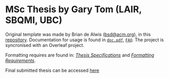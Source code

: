 # MSc Thesis by Gary Tom (LAIR, SBQMI, UBC)

Original template was made by Brian de Alwis (bsd@acm.org), in this [repository](https://github.com/briandealwis/ubcdiss). Documentation for usage is found in [`doc.pdf`](doc.pdf), [`FAQ`](FAQ). The project is syncronised with an Overleaf project.

Formatting requires are found in: [_Thesis Specifications_](http://www.grad.ubc.ca/current-students/dissertation-thesis-preparation/structure-ubc-theses-dissertations)
and [_Formatting Requirements_](http://www.grad.ubc.ca/current-students/dissertation-thesis-preparation/formatting-requirements). 

Final submitted thesis can be accessed [here](https://open.library.ubc.ca/collections/24/items/1.0390310)
